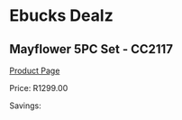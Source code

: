 
# Ebucks Dealz
## Mayflower 5PC Set - CC2117
[Product Page](https://www.ebucks.com/web/shop/productSelected.do?prodId=1205763311&catId=714962196)

Price: R1299.00

Savings: 


	
